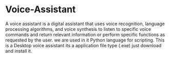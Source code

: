 # Voice-Assistant
A voice assistant is a digital assistant that uses voice recognition, language processing algorithms, and voice synthesis to listen to specific voice commands and return relevant information or perform specific functions as requested by the user.
we are used in it Python language for scripting.
This is a Desktop voice assistant its a application  file type (.exe) just download and install it.
